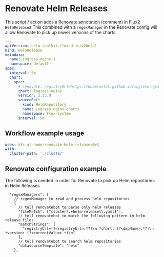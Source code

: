 # Renovate Helm Releases

This script / action adds a [Renovate](https://github.com/renovatebot/renovate) annotation (comment) in [Flux2](https://github.com/fluxcd/flux2) `HelmRelease`s This combined with a `regexManager` in the Renovate config will allow Renovate to pick up newer versions of the charts.

```yaml
---
apiVersion: helm.toolkit.fluxcd.io/v2beta1
kind: HelmRelease
metadata:
  name: ingress-nginx-1
  namespace: default
spec:
  interval: 5m
  chart:
    spec:
      # renovate: registryUrl=https://kubernetes.github.io/ingress-nginx
      chart: ingress-nginx
      version: 3.23.0
      sourceRef:
        kind: HelmRepository
        name: ingress-nginx-charts
        namespace: flux-system
      interval: 5m
```

## Workflow example usage

```yaml
uses: k8s-at-home/renovate-helm-releases@v1
with:
  cluster-path: './cluster'
```

## Renovate configuration example

The following is needed in order for Renovate to pick up Helm repositories in Helm Releases

```jsonc
  "regexManagers": [
    // regexManager to read and process helm repositories
    {
      // tell renovatebot to parse only helm releases
      "fileMatch": ["cluster/.+helm-release\\.yaml$"],
      // tell renovatebot to match the following pattern in helm release files
      "matchStrings": [
        "registryUrl=(?<registryUrl>.*?)\n *chart: (?<depName>.*?)\n *version: (?<currentValue>.*)\n"
      ],
      // tell renovatebot to search helm repositories
      "datasourceTemplate": "helm"
    },
```
